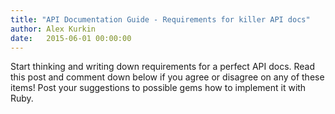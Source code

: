 ```yaml
---
title: "API Documentation Guide - Requirements for killer API docs"
author: Alex Kurkin
date:   2015-06-01 00:00:00
---
```

Start thinking and writing down requirements for a perfect API docs. Read this post and comment down below if you agree or disagree on any of these items! Post your suggestions to possible gems how to implement it with Ruby.